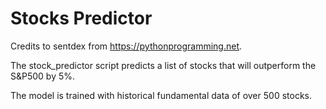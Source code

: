 # Stocks Predictor

Credits to sentdex from https://pythonprogramming.net.

The stock_predictor script predicts a list of stocks that will outperform the S&P500 by 5%. 

The model is trained with historical fundamental data of over 500 stocks.
